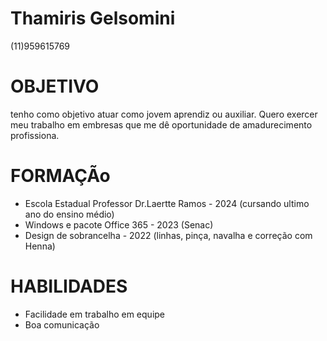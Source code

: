 # Thamiris Gelsomini
(11)959615769

# OBJETIVO
tenho como objetivo atuar como jovem aprendiz ou auxiliar. Quero exercer meu trabalho em embresas que me dê oportunidade de amadurecimento profissiona.

# FORMAÇÃo
- Escola Estadual Professor Dr.Laertte Ramos - 2024 (cursando ultimo ano do ensino médio)
- Windows e pacote Office 365 - 2023 (Senac)
- Design de sobrancelha - 2022 (linhas, pinça, navalha e correção com Henna)

# HABILIDADES
- Facilidade em trabalho em equipe
- Boa comunicação
